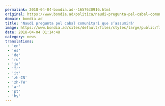 ```yaml
---
permalink: 2018-04-04-bondia.ad--1657630916.html
original: https://www.bondia.ad/politica/naudi-pregunta-pel-cabal-comunitari-que-sassumira
domain: bondia.ad
title: 'Naudi pregunta pel cabal comunitari que s’assumirà'
image: https://www.bondia.ad/sites/default/files/styles/large/public/field/image/p._07_2_carles_naudi_-_jgr_1_0.jpg?itok=TIax7u1k
date: 2018-04-04 01:14:48
category: news
translations: 
 - 'en'
 - 'es'
 - 'de'
 - 'ru'
 - 'ja'
 - 'fr'
 - 'it'
 - 'zh-CN'
 - 'zh-TW'
 - 'ar'
 - 'pt'
 - 'hy'
---
```


